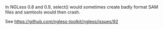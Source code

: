 In NGLess 0.8 and 0.9, select() would sometimes create badly format SAM files
and samtools would then crash.

See https://github.com/ngless-toolkit/ngless/issues/92


